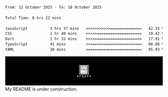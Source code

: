 <!--START_SECTION:waka-->

```txt
From: 11 October 2025 - To: 18 October 2025

Total Time: 8 hrs 23 mins

JavaScript          3 hrs 37 mins   >>>>>>>>>>>==============   42.15 %
CSS                 1 hr 40 mins    >>>>>====================   19.42 %
Dart                1 hr 32 mins    >>>>=====================   17.91 %
TypeScript          41 mins         >>=======================   08.08 %
YAML                30 mins         >========================   05.93 %
```

<!--END_SECTION:waka-->

<img src="https://raw.githubusercontent.com/n3xta/image-hosting/main/img/202411032331174.png"/>
My README is under construction. 

